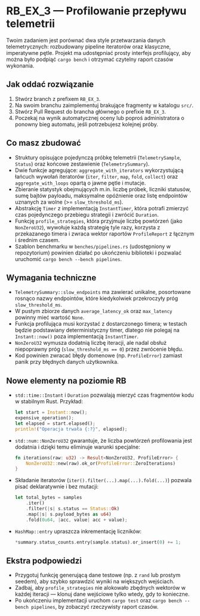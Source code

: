 # RB_EX_3 — Profilowanie przepływu telemetrii

Twoim zadaniem jest porównać dwa style przetwarzania danych telemetrycznych: rozbudowany pipeline iteratorów oraz klasyczne, imperatywne pętle. Projekt ma udostępniać prosty interfejs profilujący, aby można było podpiąć `cargo bench` i otrzymać czytelny raport czasów wykonania.

## Jak oddać rozwiązanie
1. Stwórz branch z prefixem `RB_EX_3`.
2. Na swoim branchu zaimplementuj brakujące fragmenty w katalogu `src/`.
3. Stwórz Pull Request do brancha głównego o prefixie `RB_EX_3`.
4. Poczekaj na wynik automatycznej oceny lub poproś administratora o ponowny bieg automatu, jeśli potrzebujesz kolejnej próby.

## Co masz zbudować
- Struktury opisujące pojedynczą próbkę telemetrii (`TelemetrySample`, `Status`) oraz końcowe zestawienie (`TelemetrySummary`).
- Dwie funkcje agregujące: `aggregate_with_iterators` wykorzystującą łańcuch wywołań iteratorów (`iter`, `filter`, `map`, `fold`, `collect`) oraz `aggregate_with_loops` opartą o jawne pętle i mutacje.
- Zbieranie statystyk obejmujących m.in. liczbę próbek, liczniki statusów, sumę bajtów payloadu, maksymalne opóźnienie oraz listę endpointów uznanych za wolne (>= `slow_threshold_ms`).
- Abstrakcję `Timer` z implementacją `InstantTimer`, która potrafi zmierzyć czas pojedynczego przebiegu strategii i zwrócić `Duration`.
- Funkcję `profile_strategies`, która przyjmuje liczbę powtórzeń (jako `NonZeroU32`), wywołuje każdą strategię tyle razy, korzysta z przekazanego timera i zwraca wektor raportów `ProfileReport` z łącznym i średnim czasem.
- Szablon benchmarku w `benches/pipelines.rs` (udostępniony w repozytorium) powinien działać po ukończeniu biblioteki i pozwalać uruchomić `cargo bench --bench pipelines`.

## Wymagania techniczne
- `TelemetrySummary::slow_endpoints` ma zawierać unikalne, posortowane rosnąco nazwy endpointów, które kiedykolwiek przekroczyły próg `slow_threshold_ms`.
- W pustym zbiorze danych `average_latency_ok` oraz `max_latency` powinny mieć wartość `None`.
- Funkcja profilująca musi korzystać z dostarczonego timera; w testach będzie podstawiany deterministyczny timer, dlatego nie polegaj na `Instant::now()` poza implementacją `InstantTimer`.
- `NonZeroU32` wymusza dodatnią liczbę iteracji, ale nadal obsłuż niepoprawny próg (`slow_threshold_ms == 0`) przez zwrócenie błędu.
- Kod powinien zwracać błędy domenowe (np. `ProfileError`) zamiast panik przy błędnych danych użytkownika.

## Nowe elementy na poziomie RB
- `std::time::Instant` i `Duration` pozwalają mierzyć czas fragmentów kodu w stabilnym Rust. Przykład:
  ```rust
  let start = Instant::now();
  expensive_operation();
  let elapsed = start.elapsed();
  println!("Operacja trwała {:?}", elapsed);
  ```
- `std::num::NonZeroU32` gwarantuje, że liczba powtórzeń profilowania jest dodatnia i dzięki temu eliminuje warunki specjalne:
  ```rust
  fn iterations(raw: u32) -> Result<NonZeroU32, ProfileError> {
      NonZeroU32::new(raw).ok_or(ProfileError::ZeroIterations)
  }
  ```
- Składanie iteratorów (`iter().filter(...).map(...).fold(...)`) pozwala pisać deklaratywnie i bez mutacji:
  ```rust
  let total_bytes = samples
      .iter()
      .filter(|s| s.status == Status::Ok)
      .map(|s| s.payload_bytes as u64)
      .fold(0u64, |acc, value| acc + value);
  ```
- `HashMap::entry` upraszcza inkrementację liczników:
  ```rust
  *summary.status_counts.entry(sample.status).or_insert(0) += 1;
  ```

## Ekstra podpowiedzi
- Przygotuj funkcję generującą dane testowe (np. z `rand` lub prostym seedem), aby szybko sprawdzić wyniki na większych wejściach.
- Zadbaj, aby `profile_strategies` nie alokowało zbędnych wektorów w każdej iteracji — klonuj dane wejściowe tylko wtedy, gdy to konieczne.
- Po ukończeniu implementacji uruchom `cargo test` oraz `cargo bench --bench pipelines`, by zobaczyć rzeczywisty raport czasów.
